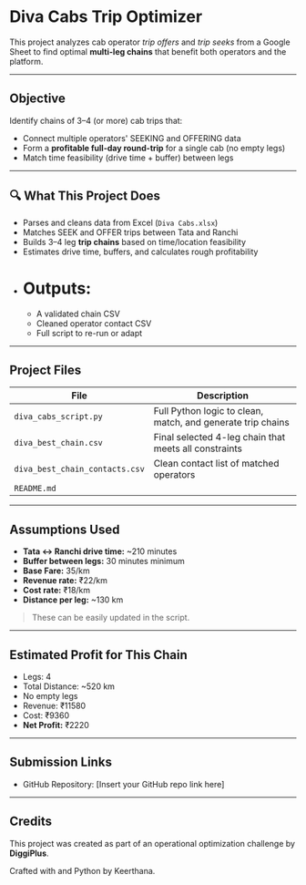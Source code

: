 # Diva Cabs Trip Optimizer

This project analyzes cab operator *trip offers* and *trip seeks* from a Google Sheet to find optimal **multi-leg chains** that benefit both operators and the platform.

---

## Objective

Identify chains of 3–4 (or more) cab trips that:
- Connect multiple operators' SEEKING and OFFERING data
- Form a **profitable full-day round-trip** for a single cab (no empty legs)
- Match time feasibility (drive time + buffer) between legs

---

## 🔍 What This Project Does

- Parses and cleans data from Excel (`Diva Cabs.xlsx`)
- Matches SEEK and OFFER trips between Tata and Ranchi
- Builds 3–4 leg **trip chains** based on time/location feasibility
- Estimates drive time, buffers, and calculates rough profitability
- # Outputs:
  - A validated chain CSV
  - Cleaned operator contact CSV
  - Full script to re-run or adapt

---

## Project Files

| File | Description |
|------|-------------|
| `diva_cabs_script.py` | Full Python logic to clean, match, and generate trip chains |
| `diva_best_chain.csv` | Final selected 4-leg chain that meets all constraints |
| `diva_best_chain_contacts.csv` | Clean contact list of matched operators |
| `README.md` 

---

## Assumptions Used

-  **Tata ↔ Ranchi drive time:** ~210 minutes
- **Buffer between legs:** 30 minutes minimum
- **Base Fare:** 35/km
- **Revenue rate:** ₹22/km
- **Cost rate:** ₹18/km
- **Distance per leg:** ~130 km

> These can be easily updated in the script.

---

## Estimated Profit for This Chain

- Legs: 4
- Total Distance: ~520 km
- No empty legs
- Revenue: ₹11580 
- Cost: ₹9360
- **Net Profit:** ₹2220

---

## Submission Links
- GitHub Repository: [Insert your GitHub repo link here]

---

## Credits

This project was created as part of an operational optimization challenge by **DiggiPlus**.

Crafted with and Python by Keerthana.
